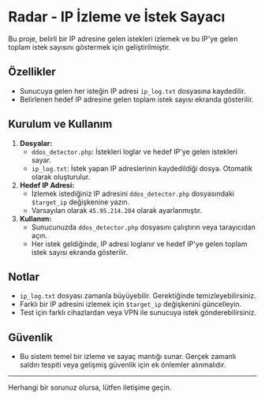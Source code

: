 # Radar - IP İzleme ve İstek Sayacı

Bu proje, belirli bir IP adresine gelen istekleri izlemek ve bu IP'ye gelen toplam istek sayısını göstermek için geliştirilmiştir.

## Özellikler
- Sunucuya gelen her isteğin IP adresi `ip_log.txt` dosyasına kaydedilir.
- Belirlenen hedef IP adresine gelen toplam istek sayısı ekranda gösterilir.

## Kurulum ve Kullanım
1. **Dosyalar:**
    - `ddos_detector.php`: İstekleri loglar ve hedef IP'ye gelen istekleri sayar.
    - `ip_log.txt`: İstek yapan IP adreslerinin kaydedildiği dosya. Otomatik olarak oluşturulur.
2. **Hedef IP Adresi:**
    - İzlemek istediğiniz IP adresini `ddos_detector.php` dosyasındaki `$target_ip` değişkenine yazın.
    - Varsayılan olarak `45.95.214.204` olarak ayarlanmıştır.
3. **Kullanım:**
    - Sunucunuzda `ddos_detector.php` dosyasını çalıştırın veya tarayıcıdan açın.
    - Her istek geldiğinde, IP adresi loglanır ve hedef IP'ye gelen toplam istek sayısı ekranda gösterilir.

## Notlar
- `ip_log.txt` dosyası zamanla büyüyebilir. Gerektiğinde temizleyebilirsiniz.
- Farklı bir IP adresini izlemek için `$target_ip` değişkenini güncelleyin.
- Test için farklı cihazlardan veya VPN ile sunucuya istek gönderebilirsiniz.

## Güvenlik
- Bu sistem temel bir izleme ve sayaç mantığı sunar. Gerçek zamanlı saldırı tespiti veya gelişmiş güvenlik için ek önlemler alınmalıdır.

---

Herhangi bir sorunuz olursa, lütfen iletişime geçin. 